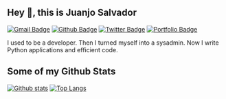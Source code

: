 ## Hey 👋, this is Juanjo Salvador

[![Gmail Badge](https://img.shields.io/badge/-juanjosalvador@netc.eu-c14438?style=flat&logo=Gmail&logoColor=white&link=mailto:juanjosalvador@netc.eu)](mailto:juanjosalvador@netc.eu) [![Github Badge](https://img.shields.io/badge/-JuanjoSalvador-grey?style=flat&logo=github&logoColor=white&link=https://github.com/JuanjoSalvador/)](https://www.github.com/JuanjoSalvador/) [![Twitter Badge](https://img.shields.io/badge/-Linuxneitor-00acee?style=flat&logo=twitter&logoColor=white&link=https://twitter.com/Linuxneitor/)](https://www.twitter.com/Linuxneitor/) [![Portfolio Badge](https://img.shields.io/badge/portfolio-web-blue?style=flat&link=jsalvador.me/)](jsalvador.me/) <p align='left'>I used to be a developer. Then I turned myself into a sysadmin. Now I write Python applications and efficient code.</p>

## Some of my Github Stats

[![Github stats](https://github-readme-stats.vercel.app/api?username=JuanjoSalvador&show_icons=true&include_all_commits=true)](https://github.com/JuanjoSalvador/github-readme-stats)
[![Top Langs](https://github-readme-stats.vercel.app/api/top-langs/?username=JuanjoSalvador&layout=compact)](https://github.com/JuanjoSalvador/github-readme-stats)
